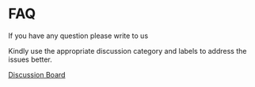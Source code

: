 # FAQ

If you have any question please write to us

Kindly use the appropriate discussion category and labels to address the issues better.&#x20;

[Discussion Board](https://github.com/egovernments/DIGIT-DevOps/discussions/)
